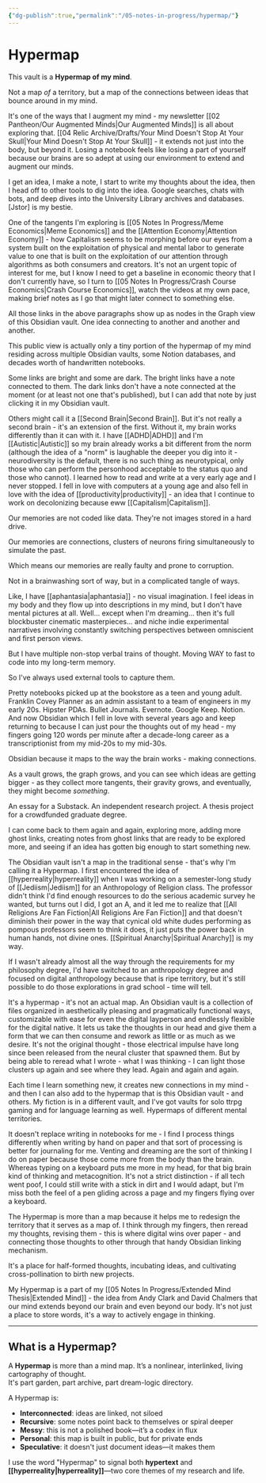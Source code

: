 ```yaml
---
{"dg-publish":true,"permalink":"/05-notes-in-progress/hypermap/"}
---
```


# Hypermap

This vault is a **Hypermap of my mind**.

Not a map *of* a territory, but a map of the connections between ideas that bounce around in my mind.

It's one of the ways that I augment my mind - my newsletter [[02 Pantheon/Our Augmented Minds\|Our Augmented Minds]] is all about exploring that.  [[04 Relic Archive/Drafts/Your Mind Doesn't Stop At Your Skull\|Your Mind Doesn't Stop At Your Skull]] - it extends not just into the body, but beyond it.  Losing a notebook feels like losing a part of yourself because our brains are so adept at using our environment to extend and augment our minds.

I get an idea, I make a note, I start to write my thoughts about the idea, then I head off to other tools to dig into the idea.  Google searches, chats with bots, and deep dives into the University Library archives and databases.  [Jstor] is my bestie.

One of the tangents I'm exploring is [[05 Notes In Progress/Meme Economics\|Meme Economics]] and the [[Attention Economy\|Attention Economy]] - how Capitalism seems to be morphing before our eyes from a system built on the exploitation of physical and mental labor to generate value to one that is built on the exploitation of our attention through algorithms as both consumers and creators.  It's not an urgent topic of interest for me, but I know I need to get a baseline in economic theory that I don't currently have, so I turn to [[05 Notes In Progress/Crash Course Economics\|Crash Course Economics]], watch the videos at my own pace, making brief notes as I go that might later connect to something else.

All those links in the above paragraphs show up as nodes in the Graph view of this Obsidian vault.  One idea connecting to another and another and another.  

This public view is actually only a tiny portion of the hypermap of my mind residing across multiple Obsidian vaults, some Notion databases, and decades worth of handwritten notebooks.

Some links are bright and some are dark.  The bright links have a note connected to them.  The dark links don't have a note connected at the moment (or at least not one that's published), but I can add that note by just clicking it in my Obsidian vault.

Others might call it a [[Second Brain\|Second Brain]].  But it's not really a second brain - it's an extension of the first.  Without it, my brain works differently than it can with it.  I have [[ADHD\|ADHD]] and I'm [[Autistic\|Autistic]] so my brain already works a bit different from the norm (although the idea of a "norm" is laughable the deeper you dig into it - neurodiversity is the default, there is no such thing as neurotypical, only those who can perform the personhood acceptable to the status quo and those who cannot).  I learned how to read and write at a very early age and I never stopped.  I fell in love with computers at a young age and also fell in love with the idea of [[productivity\|productivity]] - an idea that I continue to work on decolonizing because eww [[Capitalism\|Capitalism]].  

Our memories are not coded like data.  They're not images stored in a hard drive.

Our memories are connections, clusters of neurons firing simultaneously to simulate the past.

Which means our memories are really faulty and prone to corruption.

Not in a brainwashing sort of way, but in a complicated tangle of ways.

Like, I have [[aphantasia\|aphantasia]] - no visual imagination.  I feel ideas in my body and they flow up into descriptions in my mind, but I don't have mental pictures at all.  Well... except when I'm dreaming... then it's full blockbuster cinematic masterpieces... and niche indie experimental narratives involving constantly switching perspectives between omniscient and first person views.

But I have multiple non-stop verbal trains of thought.  Moving WAY to fast to code into my long-term memory.

So I've always used external tools to capture them.

Pretty notebooks picked up at the bookstore as a teen and young adult.
Franklin Covey Planner as an admin assistant to a team of engineers in my early 20s.
Hipster PDAs.
Bullet Journals.
Evernote.
Google Keep.
Notion.
And now Obsidian which I fell in love with several years ago and keep returning to because I can just pour the thoughts out of my head - my fingers going 120 words per minute after a decade-long career as a transcriptionist from my mid-20s to my mid-30s.

Obsidian because it maps to the way the brain works - making connections.

As a vault grows, the graph grows, and you can see which ideas are getting bigger - as they collect more tangents, their gravity grows, and eventually, they might become *something*.

An essay for a Substack.
An independent research project.
A thesis project for a crowdfunded graduate degree.

I can come back to them again and again, exploring more, adding more ghost links, creating notes from ghost links that are ready to be explored more, and seeing if an idea has gotten big enough to start something new.

The Obsidian vault isn't a map in the traditional sense - that's why I'm calling it a Hypermap.  I first encountered the idea of [[hyperreality\|hyperreality]] when I was working on a semester-long study of [[Jediism\|Jediism]] for an Anthropology of Religion class.  The professor didn't think I'd find enough resources to do the serious academic survey he wanted, but turns out I did, I got an A, and it led me to realize that [[All Religions Are Fan Fiction\|All Religions Are Fan Fiction]] and that doesn't diminish their power in the way that cynical old white dudes performing as pompous professors seem to think it does, it just puts the power back in human hands, not divine ones.   [[Spiritual Anarchy\|Spiritual Anarchy]] is my way.

If I wasn't already almost all the way through the requirements for my philosophy degree, I'd have switched to an anthropology degree and focused on digital anthropology because that is ripe territory, but it's still possible to do those explorations in grad school - time will tell.

It's a hypermap - it's not an actual map.  An Obsidian vault is a collection of files organized in aesthetically pleasing and pragmatically functional ways, customizable with ease for even the digital layperson and endlessly flexible for the digital native.  It lets us take the thoughts in our head and give them a form that we can then consume and rework as little or as much as we desire.  It's not the original thought - those electrical impulse have long since been released from the neural cluster that spawned them.  But by being able to reread what I wrote - what I was thinking - I can light those clusters up again and see where they lead.  Again and again and again.

Each time I learn something new, it creates new connections in my mind - and then I can also add to the hypermap that is this Obsidian vault - and others.  My fiction is in a different vault, and I've got vaults for solo ttrpg gaming and for language learning as well.  Hypermaps of different mental territories.

It doesn't replace writing in notebooks for me - I find I process things differently when writing by hand on paper and that sort of processing is better for journaling for me.  Venting and dreaming are the sort of thinking I do on paper because those come more from the body than the brain.  Whereas typing on a keyboard puts me more in my head, for that big brain kind of thinking and metacognition.  It's not a strict distinction - if all tech went poof, I could still write with a stick in dirt and I would adapt, but I'm miss both the feel of a pen gliding across a page and my fingers flying over a keyboard.

The Hypermap is more than a map because it helps me to redesign the territory that it serves as a map of.  I think through my fingers, then reread my thoughts, revising them - this is where digital wins over paper - and connecting those thoughts to other through that handy Obsidian linking mechanism.

It's a place for half-formed thoughts, incubating ideas, and cultivating cross-pollination to birth new projects.

My Hypermap is a part of my [[05 Notes In Progress/Extended Mind Thesis\|Extended Mind]] - the idea from Andy Clark and David Chalmers that our mind extends beyond our brain and even beyond our body.  It's not just a place to store words, it's a way to actively engage in thinking.

---

## What is a Hypermap?

A **Hypermap** is more than a mind map. It’s a nonlinear, interlinked, living cartography of thought.  
It's part garden, part archive, part dream-logic directory.

A Hypermap is:

- **Interconnected**: ideas are linked, not siloed
- **Recursive**: some notes point back to themselves or spiral deeper
- **Messy**: this is not a polished book—it’s a codex in flux
- **Personal**: this map is built in public, but for private ends
- **Speculative**: it doesn't just document ideas—it makes them

I use the word "Hypermap" to signal both **hypertext** and **[[hyperreality\|hyperreality]]**—two core themes of my research and life.
